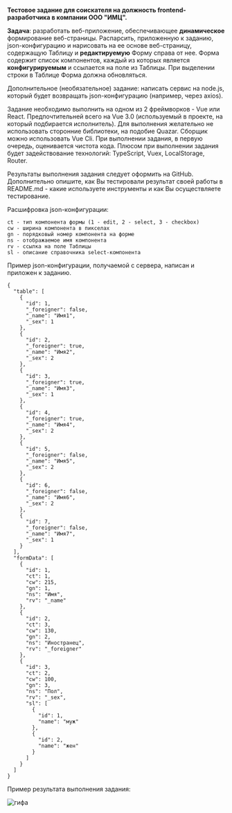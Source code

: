 **Тестовое задание для соискателя на должность frontend-разработчика в компании ООО "ИМЦ".**

 **Задача**: разработать веб-приложение, обеспечивающее **динамическое** формирование веб-страницы.
Распарсить, приложенную к заданию, json-конфигурацию и нарисовать на ее основе веб-страницу, содержащую Таблицу и **редактируемую** Форму справа от нее. 
Форма содержит список компонентов, каждый из которых является **конфигурируемым** и ссылается на поле из Таблицы.
При выделении строки в Таблице Форма должна обновляться. 

  Дополнительное (необязательное) задание: написать сервис на node.js, который будет возвращать json-конфигурацию (например, через axios).

  Задание необходимо выполнить на одном из 2 фреймворков - Vue или React. Предпочтительней всего на Vue 3.0 (используемый в проекте, на который подбирается исполнитель). 
Для выполнения желательно не использовать сторонние библиотеки, на подобие Quazar. Сборщик можно использовать Vue Cli. 
При выполнении задания, в первую очередь, оценивается чистота кода. 
Плюсом при выполнении задания будет задействование технологий: TypeScript, Vuex, LocalStorage, Router.

Результаты выполнения задания следует оформить на GitHub.
Дополнительно опишите, как Вы тестировали результат своей работы в README.md - какие используете инструменты и как Вы осуществляете тестирование.

  Расшифровка json-конфигурации:
  ```
ct - тип компонента формы (1 - edit, 2 - select, 3 - checkbox)
cw - ширина компонента в пикселах
gn - порядковый номер компонента на форме
ns - отображаемое имя компонента
rv - ссылка на поле Таблицы
sl - описание справочника select-компонента
```

  Пример json-конфигурации, получаемой с сервера, написан и приложен к заданию.
```
{
  "table": [
    {
      "id": 1,
      "_foreigner": false,
      "_name": "Имя1",
      "_sex": 1
    },
    {
      "id": 2,
      "_foreigner": true,
      "_name": "Имя2",
      "_sex": 2
    },
    {
      "id": 3,
      "_foreigner": true,
      "_name": "Имя3",
      "_sex": 1
    },
    {
      "id": 4,
      "_foreigner": true,
      "_name": "Имя4",
      "_sex": 2
    },
    {
      "id": 5,
      "_foreigner": false,
      "_name": "Имя5",
      "_sex": 2
    },
    {
      "id": 6,
      "_foreigner": false,
      "_name": "Имя6",
      "_sex": 2
    },
    {
      "id": 7,
      "_foreigner": false,
      "_name": "Имя7",
      "_sex": 1
    }
  ],
  "formData": [
    {
      "id": 1,
      "ct": 1,
      "cw": 215,
      "gn": 1,
      "ns": "Имя",
      "rv": "_name"
    },
    {
      "id": 2,
      "ct": 3,
      "cw": 130,
      "gn": 2,
      "ns": "Иностранец",
      "rv": "_foreigner"
    },
    {
      "id": 3,
      "ct": 2,
      "cw": 100,
      "gn": 3,
      "ns": "Пол",
      "rv": "_sex",
      "sl": [
        {
          "id": 1,
          "name": "муж"
        },
        {
          "id": 2,
          "name": "жен"
        }
      ]
    }
  ]
}
```
Пример результата выполнения задания:

 ![гифа](https://user-images.githubusercontent.com/83217262/116071150-992f7580-a69e-11eb-96ae-23ba07d107f8.gif)


